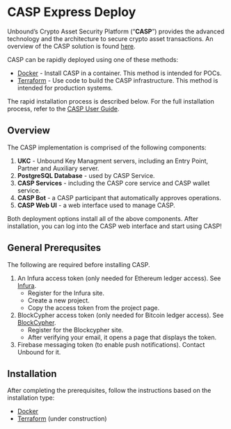 # CASP Express Deploy

Unbound’s Crypto Asset Security Platform (“**CASP**”) provides the advanced technology and the architecture to secure crypto asset transactions. An overview of the CASP solution is found [here](https://www.unboundtech.com/docs/CASP/CASP_User_Guide-HTML/Content/Products/CASP/CASP_Offering_Description/Solution.htm).

CASP can be rapidly deployed using one of these methods:
- [Docker](https://hub.docker.com/?overlay=onboarding) - Install CASP in a container. This method is intended for POCs.
- [Terraform](https://www.terraform.io/downloads.html) - Use code to build the CASP infrastructure. This method is intended for production systems.

The rapid installation process is described below. For the full installation process, refer to the [CASP User Guide](https://www.unboundtech.com/docs/CASP/CASP_User_Guide-HTML/Content/Products/CASP/CASP_User_Guide/Installation.htm#Installing-CASP).

## Overview

The CASP implementation is comprised of the following components:

1. **UKC** - Unbound Key Managment servers, including an Entry Point, Partner and Auxiliary server.
2. **PostgreSQL Database** - used by CASP Service.
3. **CASP Services** - including the CASP core service and CASP wallet service.
4. **CASP Bot** - a CASP participant that automatically approves operations.
5. **CASP Web UI** - a web interface used to manage CASP.

Both deployment options install all of the above components. After installation, you can log into the CASP web interface and start using CASP!

<a name="General-Prerequsites"></a>
## General Prerequsites
The following are required before installing CASP. 
1. An Infura access token (only needed for Ethereum ledger access). See [Infura](https://infura.io/register).
   - Register for the Infura site.
   - Create a new project.
   - Copy the access token from the project page.
1. BlockCypher access token (only needed for Bitcoin ledger access). See [BlockCypher](https://accounts.blockcypher.com/signup).
   - Register for the Blockcypher site.
   - After verifying your email, it opens a page that displays the token.
1. Firebase messaging token (to enable push notifications). Contact Unbound for it.

## Installation
After completing the prerequisites, follow the instructions based on the installation type:
- [Docker](./docker)
- [Terraform](./terraform) (under construction)
